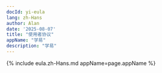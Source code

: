 ```yaml
---
docId: yi-eula
lang: zh-Hans
author: Alan
date: '2025-08-07'
title: "使用者协议"
appName: "学易"
description: "学易"
---
```


{% include eula.zh-Hans.md appName=page.appName %}